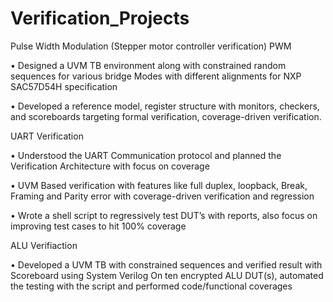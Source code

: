 # Verification_Projects
Pulse Width Modulation (Stepper motor controller verification) PWM

  •	Designed a UVM TB environment along with constrained random sequences for various bridge Modes with different alignments for NXP SAC57D54H specification

  •	Developed a reference model, register structure with monitors, checkers, and scoreboards targeting formal verification, coverage-driven verification. 

UART Verification

•	Understood the UART Communication protocol and planned the Verification Architecture with focus on coverage 

•	UVM Based verification with features like full duplex, loopback, Break, Framing and Parity error with coverage-driven verification and regression 

•	Wrote a shell script to regressively test DUT’s with reports, also focus on improving test cases to hit 100% coverage

ALU Verifiaction

•	Developed a UVM TB with constrained sequences and verified result with Scoreboard using System Verilog On ten encrypted ALU DUT(s), automated the testing with the script and       performed code/functional coverages 
 

